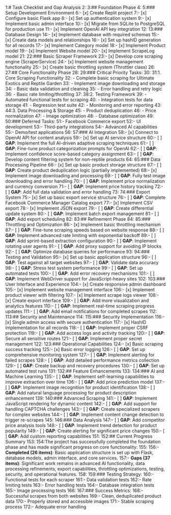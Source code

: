 1:# Task Checklist and Gap Analysis
2:
3:## Foundation Phase
4:
5:### Setup Development Environment
6:- [x] Create Replit project
7:- [x] Configure basic Flask app
8:- [x] Set up authentication system
9:- [x] Implement basic admin interface
10:- [x] Migrate from SQLite to PostgreSQL for production use
11:- [x] Implement OpenAI API key integration
12:
13:### Database Design
14:- [x] Implement database with required schemas
15:- [x] Create data models and relationships
16:- [x] Set up hashID generation for all records
17:- [x] Implement Category model
18:- [x] Implement Product model
19:- [x] Implement Website model
20:- [x] Implement ScrapeLog model
21:
22:### Basic Scraper Framework
23:- [x] Develop core scraping engine (ScraperService)
24:- [x] Implement website management functionality
25:- [x] Create basic throttling system (Throttler class)
26:
27:## Core Functionality Phase
28:
29:### Critical Priority Tasks:
30:
31:1. Core Scraping Functionality
32:   - Complete basic scraping for Ultimate Exotics and Reptile Garden
33:   - Implement image downloading and storage
34:   - Basic data validation and cleaning
35:   - Error handling and retry logic
36:   - Basic rate limiting/throttling
37:
38:2. Testing Framework
39:   - Automated functional tests for scraping
40:   - Integration tests for data storage
41:   - Regression test suite
42:   - Monitoring and error reporting
43:
44:3. Data Processing & Storage
45:   - Product deduplication
46:   - Price normalization
47:   - Image optimization
48:   - Database optimization
49:
50:### Deferred Tasks:
51:- Facebook Commerce export
52:- UI development
53:- Third-party integrations
54:- Advanced AI capabilities
55:- Demo/test applications
56:
57:### AI Integration
58:- [x] Connect to OpenAI API for content analysis
59:- [x] Set up AI service structure
60:- [ ] **GAP**: Implement the full AI-driven adaptive scraping techniques
61:- [ ] **GAP**: Fine-tune product categorization prompts for OpenAI
62:- [ ] **GAP**: Implement confidence score-based category assignment
63:- [ ] **GAP**: Develop content filtering system for non-reptile products
64:
65:### Data Processing Pipeline
66:- [x] Set up basic product storage structure
67:- [ ] **GAP**: Create product deduplication logic (partially implemented)
68:- [x] Implement image downloading and processing
69:- [ ] **GAP**: Fully test image downloading and error handling
70:- [ ] **GAP**: Implement price normalization and currency conversion
71:- [ ] **GAP**: Implement price history tracking
72:- [ ] **GAP**: Add full data validation and error handling
73:
74:### Export System
75:- [x] Set up basic export service structure
76:- [ ] **GAP**: Complete Facebook Commerce Manager Catalog export
77:- [x] Implement CSV export
78:- [x] Implement JSON export
79:- [ ] **GAP**: Create differential update system
80:- [ ] **GAP**: Implement batch export management
81:- [ ] **GAP**: Add export scheduling
82:
83:## Refinement Phase
84:
85:### Throttling and Optimization
86:- [x] Implement basic throttling mechanism
87:- [ ] **GAP**: Fine-tune scraping speeds based on website response
88:- [ ] **GAP**: Implement advanced rate limiting with exponential backoff
89:- [ ] **GAP**: Add sprint-based extraction configuration
90:- [ ] **GAP**: Implement rotating user agents
91:- [ ] **GAP**: Add proxy support for avoiding IP blocks
92:- [ ] **GAP**: Optimize database queries for performance
93:
94:### Testing and Validation
95:- [x] Set up basic application structure
96:- [ ] **GAP**: Test against all target websites
97:- [ ] **GAP**: Validate data accuracy
98:- [ ] **GAP**: Stress test system performance
99:- [ ] **GAP**: Set up automated tests
100:- [ ] **GAP**: Add error recovery mechanisms
101:- [ ] **GAP**: Implement WebDriver support for JavaScript-heavy sites
102:
103:### User Interface and Experience
104:- [x] Create responsive admin dashboard
105:- [x] Implement website management interface
106:- [x] Implement product viewer with filtering
107:- [x] Implement scrape logs viewer
108:- [x] Create export interface
109:- [ ] **GAP**: Add more visualization and analytics features
110:- [ ] **GAP**: Implement real-time scraping progress updates
111:- [ ] **GAP**: Add email notifications for completed scrapes
112:
113:## Security and Maintenance
114:
115:### Security Implementation
116:- [x] Single admin access with secure authentication
117:- [x] HashID implementation for all records
118:- [ ] **GAP**: Implement proper CSRF protection
119:- [ ] **GAP**: Add access logs and activity tracking
120:- [ ] **GAP**: Secure all sensitive routes
121:- [ ] **GAP**: Implement proper secret management
122:
123:### Operational Capabilities
124:- [x] Basic scraping success tracking
125:- [x] Basic error logging
126:- [ ] **GAP**: Set up comprehensive monitoring system
127:- [ ] **GAP**: Implement alerting for failed scrapes
128:- [ ] **GAP**: Add detailed performance metrics collection
129:- [ ] **GAP**: Create backup and recovery procedures
130:- [ ] **GAP**: Set up automated test runs
131:
132:## Feature Enhancements
133:
134:### AI and Machine Learning
135:- [ ] **GAP**: Implement self-learning capabilities to improve extraction over time
136:- [ ] **GAP**: Add price prediction model
137:- [ ] **GAP**: Implement image recognition for product identification
138:- [ ] **GAP**: Add natural language processing for product description enhancement
139:
140:### Advanced Scraping
141:- [ ] **GAP**: Implement JavaScript rendering for dynamic content
142:- [ ] **GAP**: Add support for handling CAPTCHA challenges
143:- [ ] **GAP**: Create specialized scrapers for complex websites
144:- [ ] **GAP**: Implement content change detection to trigger re-scrapes
145:
146:### Data Analysis
147:- [ ] **GAP**: Add competitor price analysis tools
148:- [ ] **GAP**: Implement trend detection for product popularity
149:- [ ] **GAP**: Create alerting for significant price changes
150:- [ ] **GAP**: Add custom reporting capabilities
151:
152:## Current Progress Summary
153:
154:The project has successfully completed the foundation phase and has made significant progress on core functionality:
155:
156:- **Completed (26 items)**: Basic application structure is set up with Flask, database models, admin interface, and core services.
157:- **Gaps (37 items)**: Significant work remains in advanced AI functionality, data processing refinements, export capabilities, throttling optimizations, testing, security, and operational features.
158:
159:### Testing Strategy:
160:- Functional tests for each scraper
161:- Data validation tests
162:- Rate limiting tests
163:- Error handling tests
164:- Database integration tests
165:- Image processing tests
166:
167:### Success Metrics:
168:- Successful scrapes from both websites
169:- Clean, deduplicated product data
170:- Properly stored and accessible images
171:- Stable scraping process
172:- Adequate error handling